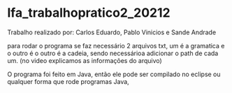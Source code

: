 # lfa_trabalhopratico2_20212

Trabalho realizado por: Carlos Eduardo, Pablo Vinicios e Sande Andrade

para rodar o programa se faz necessário 2 arquivos txt, um é a gramatica e o outro é o outro é a cadeia, sendo necessárioa adicionar o path de cada um. (no video explicamos as informações do arquivo) 

O programa foi feito em Java, então ele pode ser compilado no eclipse ou qualquer forma que rode programas Java, 
